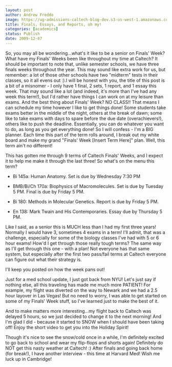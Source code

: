 ```yaml
---
layout: post
author: Andrew Freddo
image: https://ug-admissions-caltech-blog-dev.s3-us-west-1.amazonaws.com/old_pictures/caltech_as_it_happens/6a0105349b8251970b0120a71e803c970b.jpg
title: Finals, Essays, and Reports, oh my!
categories: [academics]
status: Publish
date: 2009-12-07
---
```



So, you may all be wondering...what's it like to be a senior on Finals' Week? What have my Finals' Weeks been like throughout my time at Caltech? It should be important to note that, unlike semester schools, we have three finals weeks throughout the year. This may sound like extra work for us, but remember: a lot of those other schools have two "midterm" tests in their classes, so it all evens out :).I will be honest with you, the title of this post is a bit of a misnomer - I only have 1 final, 2 sets, 1 report, and 1 essay this week. That may sound like a lot (and indeed, it's more than I've had any week this term!), but I'd rather have things I can work on at my leisure than exams. And the best thing about Finals' Week? NO CLASS!! That means I can schedule my time however I like to get things done! Some students take exams better in the middle of the night, others at the break of dawn; some like to take exams with days to spare before the due date (overachievers!), others like to push the deadline. Essentially, you can do whatever you want to do, as long as you get everything done!
So I will confess - I'm a BIG planner. Each time this part of the term rolls around, I break out my white board and make my grand "Finals' Week [Insert Term Here]" plan. Well, this term ain't no different!

This has gotten me through 9 terms of Caltech Finals' Weeks, and I expect it to help me make it through the last three! So what's on the menu this term?

- Bi 145a: Human Anatomy. Set is due by Wednesday 7:30 PM
- BMB/Bi/Ch 170a: Biophysics of Macromolecules. Set is due by Tuesday 5 PM. Final is due by Friday 5 PM.

- Bi 180: Methods in Molecular Genetics. Report is due by Friday 5 PM.

- En 138: Mark Twain and His Contemporaries. Essay due by Thursday 5 PM.

Like I said, as a senior this is MUCH less than I had my first three years! Normally I would have 3, sometimes 4 exams in a term! I'll admit, that was a challenge, especially for some of the biology classes I've had with 5 or 6 hour exams! How'd I get through those really tough terms? The same way as I'll get through this one - with a plan! Not everyone has that same system, but especially after the first two pass/fail terms at Caltech everyone can figure out what their strategy is.

I'll keep you posted on how the week pans out!

Just for a med school update, I just got back from NYU! Let's just say if nothing else, all this traveling has made me much more PATIENT! For example, my flight was diverted on the way to Newark and we had a 2.5 hour layover in Las Vegas! But no need to worry, I was able to get started on some of my Finals' Week stuff, so I've learned just to make the best of it.

And to make matters more interesting...my flight back to Caltech was delayed 5 hours, so we just decided to change it to the next morning! And I'm glad I did - because it started to SNOW when I should have been taking off! Enjoy the short video to get you into the Holiday Spirit!

Though it's nice to see the snow/cold once in a while, I'm definitely excited to go back to school and wear my flip-flops and shorts again! Definitely do NOT get this nasty weather at Caltech! :)
After finals and going back home (for break!), I have another interview - this time at Harvard Med! Wish me luck up in Cambridge!